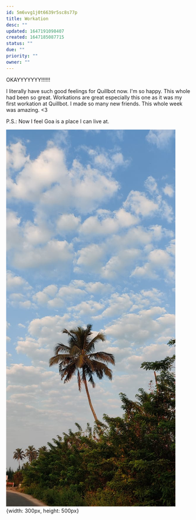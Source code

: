 ```yaml
---
id: 5m6vvg1j0t6639r5sc8s77p
title: Workation
desc: ""
updated: 1647191098407
created: 1647185087715
status: ""
due: ""
priority: ""
owner: ""
---
```


OKAYYYYYYY!!!!!!

I literally have such good feelings for Quillbot now. I'm so happy. This whole had been so great. Workations are great especially this one as it was my first workation at Quillbot. I made so many new friends. This whole week was amazing. <3

P.S.: Now I feel Goa is a place I can live at.

![Goa](/assets/images/Goa.jpeg){width: 300px, height: 500px}
